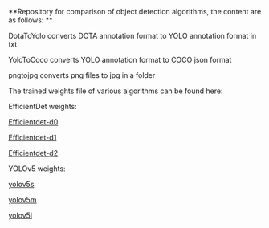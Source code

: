 **Repository for comparison of object detection algorithms, the content are as follows:
**

DotaToYolo converts DOTA annotation format to YOLO annotation format in txt

YoloToCoco converts YOLO annotation format to COCO json format

pngtojpg converts png files to jpg in a folder


The trained weights file of various algorithms can be found here:

EfficientDet weights:

[Efficientdet-d0](https://drive.google.com/file/d/1oMtcHuS2ICEgyV4uzostTvLxpaYR17kD/view?usp=sharing)

[Efficientdet-d1](https://drive.google.com/file/d/115eUxG3zvRsrIjSZlR49yEG9B98Vl_Bj/view?usp=sharing)

[Efficientdet-d2](https://drive.google.com/file/d/1GsQXa3T6jO6sUIONxMFM7efKPHGeJn0r/view?usp=sharing)

YOLOv5 weights:

[yolov5s](https://drive.google.com/file/d/1GsQXa3T6jO6sUIONxMFM7efKPHGeJn0r/view?usp=sharing)

[yolov5m](https://drive.google.com/file/d/1IW59ih7ce-u6PCPjotgxjye6v7vSKXlH/view?usp=sharing)

[yolov5l](https://drive.google.com/file/d/1yl-kZaWuc3_4xIM_GXaF_aAR3nsDZZng/view?usp=sharing)
